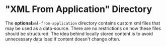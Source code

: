 # "XML From Application" Directory

The  **optional**`xml-from-application`  directory contains custom xml files that may be used as a data-source. There are no restrictions on how these files should be structured.
The idea behind locally stored content is to avoid unnecessary data load if content doesn't change often.

